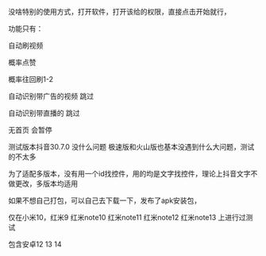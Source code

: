 没啥特别的使用方式，打开软件，打开该给的权限，直接点击开始就行，

功能只有：

自动刷视频

概率点赞

概率往回刷1-2

自动识别带广告的视频 跳过

自动识别带直播的 跳过

无首页 会暂停

测试版本抖音30.7.0 没什么问题
极速版和火山版也基本没遇到什么大问题，测试的不太多

为了适配多版本，没有用一个id找控件，用的均是文字找控件，理论上抖音文字不做更改，多版本均适用

如果不想自己打包，可以自己去下载一下，发布了apk安装包，

仅在小米10，红米9 红米note10 红米note11 红米note12 红米note13 上进行过测试

包含安卓12 13 14 
